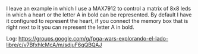 I leave an example in which I use a MAX7912 to control a matrix of 8x8 leds in which a heart or the letter A in bold can be represented. By default I have it configured to represent the heart, if you connect the memory box that is right next to it you can represent the letter A in bold.

Log: https://groups.google.com/g/fpga-wars-explorando-el-lado-libre/c/v7BfxhlcMcA/m/sdjuF6gQBQAJ
